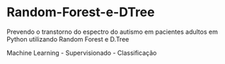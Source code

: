 # Random-Forest-e-DTree
Prevendo o transtorno do espectro do autismo em pacientes adultos em Python utilizando Random Forest e D.Tree

Machine Learning - Supervisionado - Classificação
